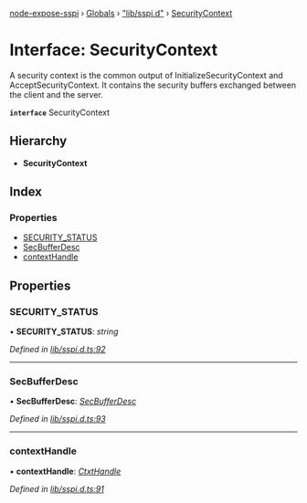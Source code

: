 [node-expose-sspi](../README.md) › [Globals](../globals.md) › ["lib/sspi.d"](../modules/_lib_sspi_d_.md) › [SecurityContext](_lib_sspi_d_.securitycontext.md)

# Interface: SecurityContext

A security context is the common output of InitializeSecurityContext and AcceptSecurityContext.
It contains the security buffers exchanged between the client and the server.

**`interface`** SecurityContext

## Hierarchy

* **SecurityContext**

## Index

### Properties

* [SECURITY_STATUS](_lib_sspi_d_.securitycontext.md#security_status)
* [SecBufferDesc](_lib_sspi_d_.securitycontext.md#secbufferdesc)
* [contextHandle](_lib_sspi_d_.securitycontext.md#contexthandle)

## Properties

###  SECURITY_STATUS

• **SECURITY_STATUS**: *string*

*Defined in [lib/sspi.d.ts:92](https://github.com/jlguenego/node-expose-sspi/blob/9a7ed80/lib/sspi.d.ts#L92)*

___

###  SecBufferDesc

• **SecBufferDesc**: *[SecBufferDesc](_lib_sspi_d_.secbufferdesc.md)*

*Defined in [lib/sspi.d.ts:93](https://github.com/jlguenego/node-expose-sspi/blob/9a7ed80/lib/sspi.d.ts#L93)*

___

###  contextHandle

• **contextHandle**: *[CtxtHandle](_lib_sspi_d_.ctxthandle.md)*

*Defined in [lib/sspi.d.ts:91](https://github.com/jlguenego/node-expose-sspi/blob/9a7ed80/lib/sspi.d.ts#L91)*
